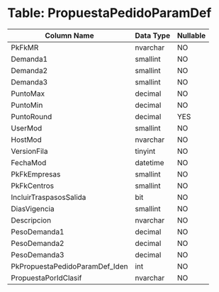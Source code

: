 # Table: PropuestaPedidoParamDef

| Column Name | Data Type | Nullable |
|-------------|-----------|----------|
| PkFkMR | nvarchar | NO |
| Demanda1 | smallint | NO |
| Demanda2 | smallint | NO |
| Demanda3 | smallint | NO |
| PuntoMax | decimal | NO |
| PuntoMin | decimal | NO |
| PuntoRound | decimal | YES |
| UserMod | smallint | NO |
| HostMod | nvarchar | NO |
| VersionFila | tinyint | NO |
| FechaMod | datetime | NO |
| PkFkEmpresas | smallint | NO |
| PkFkCentros | smallint | NO |
| IncluirTraspasosSalida | bit | NO |
| DiasVigencia | smallint | NO |
| Descripcion | nvarchar | NO |
| PesoDemanda1 | decimal | NO |
| PesoDemanda2 | decimal | NO |
| PesoDemanda3 | decimal | NO |
| PkPropuestaPedidoParamDef_Iden | int | NO |
| PropuestaPorIdClasif | nvarchar | NO |
